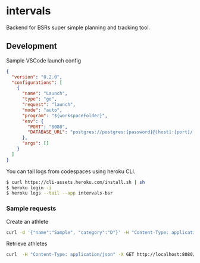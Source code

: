 # intervals

Backend for BSRs super simple planning and tracking tool.

## Development

Sample VSCode launch config

```json
{
  "version": "0.2.0",
  "configurations": [
    {
      "name": "Launch",
      "type": "go",
      "request": "launch",
      "mode": "auto",
      "program": "${workspaceFolder}",
      "env": {
        "PORT": "8080",
        "DATABASE_URL": "postgres://postgres:[password]@[host]:[port]/[db]"
      },
      "args": []
    }
  ]
}
```

You can tail logs from codespaces using heroku CLI.

```bash
$ curl https://cli-assets.heroku.com/install.sh | sh
$ heroku login -i
$ heroku logs --tail --app intervals-bsr
```

### Sample requests

Create an athlete
```bash
curl -d '{"name":"Sample", "category":"D"}' -H "Content-Type: application/json" -X POST http://localhost:8080/athletes
```

Retrieve athletes
```bash
curl  -H "Content-Type: application/json" -X GET http://localhost:8080/athletes
```